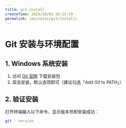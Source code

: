 ```yaml
---
title: git-install
createTime: 2025/10/03 16:15:59
permalink: /en/notes/git/install/
---
```

# Git 安装与环境配置
## 1. Windows 系统安装
1. 访问 [Git 官网](https://git-scm.com/) 下载安装包
2. 双击安装，默认选项即可（建议勾选「Add Git to PATH」）

## 2. 验证安装
打开终端输入以下命令，显示版本号即安装成功：
```bash
git --version